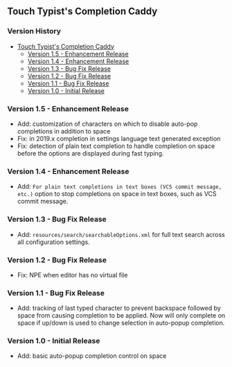 ## Touch Typist's Completion Caddy

[TOC]: # " Version History"

### Version History
- [Touch Typist's Completion Caddy](#touch-typists-completion-caddy)
    - [Version 1.5 - Enhancement Release](#version-15---enhancement-release)
    - [Version 1.4 - Enhancement Release](#version-14---enhancement-release)
    - [Version 1.3 - Bug Fix Release](#version-13---bug-fix-release)
    - [Version 1.2 - Bug Fix Release](#version-12---bug-fix-release)
    - [Version 1.1 - Bug Fix Release](#version-11---bug-fix-release)
    - [Version 1.0 - Initial Release](#version-10---initial-release)


### Version 1.5 - Enhancement Release

* Add: customization of characters on which to disable auto-pop completions in addition to space
* Fix: in 2019.x completion in settings language text generated exception
* Fix: detection of plain text completion to handle completion on space before the options are
  displayed during fast typing.

### Version 1.4 - Enhancement Release

* Add: `For plain text completions in text boxes (VCS commit message, etc.)` option to stop
  completions on space in text boxes, such as VCS commit message.

### Version 1.3 - Bug Fix Release

* Add: `resources/search/searchableOptions.xml` for full text search across all configuration
  settings.

### Version 1.2 - Bug Fix Release

* Fix: NPE when editor has no virtual file

### Version 1.1 - Bug Fix Release

* Add: tracking of last typed character to prevent backspace followed by space from causing
  completion to be applied. Now will only complete on space if up/down is used to change
  selection in auto-popup completion.

### Version 1.0 - Initial Release

* Add: basic auto-popup completion control on space

